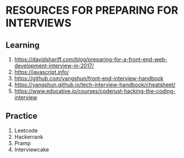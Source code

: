 # RESOURCES FOR PREPARING FOR INTERVIEWS

## Learning

1. https://davidshariff.com/blog/preparing-for-a-front-end-web-development-interview-in-2017/
2. https://javascript.info/
3. https://github.com/yangshun/front-end-interview-handbook
4. https://yangshun.github.io/tech-interview-handbook/cheatsheet/
5. https://www.educative.io/courses/coderust-hacking-the-coding-interview


## Practice
1. Leetcode
2. Hackerrank
3. Pramp
4. Interviewcake